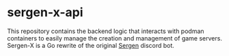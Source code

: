 # sergen-x-api
This repository contains the backend logic that interacts with 
podman containers to easily manage the creation and management of game servers.
Sergen-X is a Go rewrite of the original [Sergen](https://github.com/tomhobson/Sergen) discord bot.